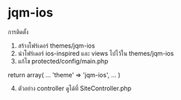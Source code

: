 jqm-ios
=====
การติดตั้ง<br>
1) สร้างโฟร์เดอร์ themes/jqm-ios <br>
2) นำโฟร์เดอร์ ios-inspired และ views ไปไว้ใน themes/jqm-ios<br>
3) แก้ไข protected/config/main.php

  return array(
    ...
    'theme' => 'jqm-ios',
    ...
  )

4) ตัวอย่าง controller ดูได้ที่ SiteController.php

